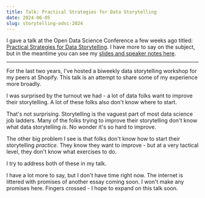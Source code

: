 ```yaml
---
title: Talk: Practical Strategies for Data Storytelling
date: 2024-06-05
slug: storytelling-odsc-2024
---
```


I gave a talk at the Open Data Science Conference a few weeks ago titled: 
[Practical Strategies for Data Storytelling](https://odsc.com/speakers/practical-strategies-for-data-storytelling/).
I have more to say on the subject, but in the meantime you can see my 
[slides and speaker notes here](/static/odsc2024/index.html#p1).

---

For the last two years, I've hosted a biweekly data storytelling workshop
for my peers at Shopify.
This talk is an attempt to share some of my experience more broadly.

<!-- Maybe include the slide and intro blurb here instead -->

I was surprised by the turnout we had -
a lot of data folks want to improve their storytelling.
A lot of these folks also don't know where to start.

That's not surprising.
Storytelling is the vaguest part of most data science job ladders.
Many of the folks trying to improve their storytelling
don't know what data storytelling _is_.
No wonder it's so hard to improve.

The other big problem I see 
is that folks don't know how to start their storytelling _practice_.
They know they want to improve - 
but at a very tactical level, they don't know what exercises to do.

I try to address both of these in my talk.

I have a lot more to say, but I don't have time right now.
The internet is littered with promises of another essay coming soon.
I won't make any promises here.
Fingers crossed - I hope to expand on this talk soon.

<!--
----

## Appendix





When folks get stuck trying to improve their data storytelling, 
there's usually two problems:

1. They don't know what data storytelling _is_,
   though they usually have some idea about why it's important
2. They don't know how to jump start their storytelling practice. 
   They don't have a useful feedback loop.
   





It's not hard to imagine. 
There's not a ton of writing on _how_ to do good data storytelling.
"Storytelling with data" is a good start, but over indexes on making graphics.
Graphs are only a small part of telling a good story.



----

and doesn't do much to explain what storytelling _is_. 

This can be very frustrating.

More often than not, 
when someone is told they need to improve their storytelling
they don't really know what good storytelling _is_.

Usually, when someone is struggling with storytelling
it's because they don't know what good storytelling _is_.

Folks usually get stuck for one of a few reasons:

* They don't understand what data storytelling _is_
* They don't feel comfortable being opinionated
* They don't understand their audience

One problem is that folks don't know what good storytelling _is_.

Most of the time, the issue is that it's not clear what good storytelling _is_.

but don't know how to get started.

Often the problem is that they don't know what good storytelling looks like.
They only know that they need to improve.

Part of the problem is that there's no good 

We had a great turnout for this talk.
Unfortunately some attendees couldn't attend due to seating capacity.
I wish the talk had been recorded.

I've found that lots of data folks want to improve their storytelling,
but they don't know how to get started.

Most of the time, the blocker is that they don't understand 
what good data storytelling _is_.

Most importantly, a lot of folks are confused about what good storytelling _is_.

We're not doing ourselves any favors with the mysticism around storytelling.

The first is that data storytelling is poorly understood.

---

This talk came because it's necessary.

Standing room only. Lots of interest.

Most vague part of a job ladder.

This talk came out of _practice_.
I've hosted a data storytelling workshop at Shopify for the last two years.

I've hosted a fortnightly workshop on data storytelling at Shopify for the last two years.

-->

